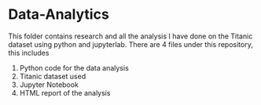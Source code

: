 # Data-Analytics
This folder contains research and all the analysis I have done on the Titanic dataset using python and jupyterlab.
There are 4 files under this repository, this includes
1. Python code for the data analysis
2. Titanic dataset used
3. Jupyter Notebook
4. HTML report of the analysis
